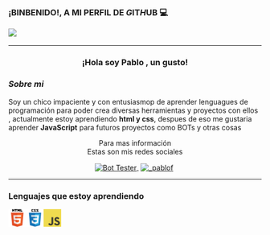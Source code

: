 ### ¡BINBENIDO!, A MI PERFIL DE <i>G</i>IT<i>H</i>UB 💻
<img src="https://www.upo.es/diario/wp-content/uploads/2016/05/informatica.jpg">

---

### <p align="center"><strong>¡Hola soy Pablo , un gusto!</strong></p>
### <p><i>Sobre mi</i></p>
<p>Soy un chico impaciente y con entusiasmop de aprender lenguagues de programación para poder crea diversas herramientas y proyectos con ellos , actualmente estoy aprendiendo <strong>html y css</strong>, despues de eso me gustaria aprender <strong>JavaScript</strong> para futuros proyectos como BOTs y otras cosas </p>
<p align="center">Para mas información <br />Estas son mis redes sociales</p>
<p align="center">
    <a href="https://discord.gg/KtsAbnq7vD" target="blank" style="margin-right: 4px">
        <img align="center" src="https://simpleicons.org/icons/discord.svg" alt="Bot Tester" height="28px" width="28px">
    <a href="https://www.instagram.com/_pablof/" target="blank" style="margin-right: 4px">
        <img align="center" src="https://simpleicons.org/icons/instagram.svg" alt="_pablof" height="28px" width="28px">
    </a>
</p>

---

### Lenguajes que estoy aprendiendo 

<img align="left" alt="HTML5" width="35px" src="https://raw.githubusercontent.com/github/explore/80688e429a7d4ef2fca1e82350fe8e3517d3494d/topics/html/html.png" />
<img align="left" alt="CSS" width="35px" src="https://raw.githubusercontent.com/github/explore/80688e429a7d4ef2fca1e82350fe8e3517d3494d/topics/css/css.png" />
<img align="left" alt="JAVASCRIPT" width="35px" src="https://raw.githubusercontent.com/github/explore/80688e429a7d4ef2fca1e82350fe8e3517d3494d/topics/javascript/javascript.png" />
